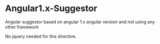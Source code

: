 # Angular1.x-Suggestor
Angular suggestor based on angular 1.x angular version and not  using any other framework



No jquery needed for this directive.